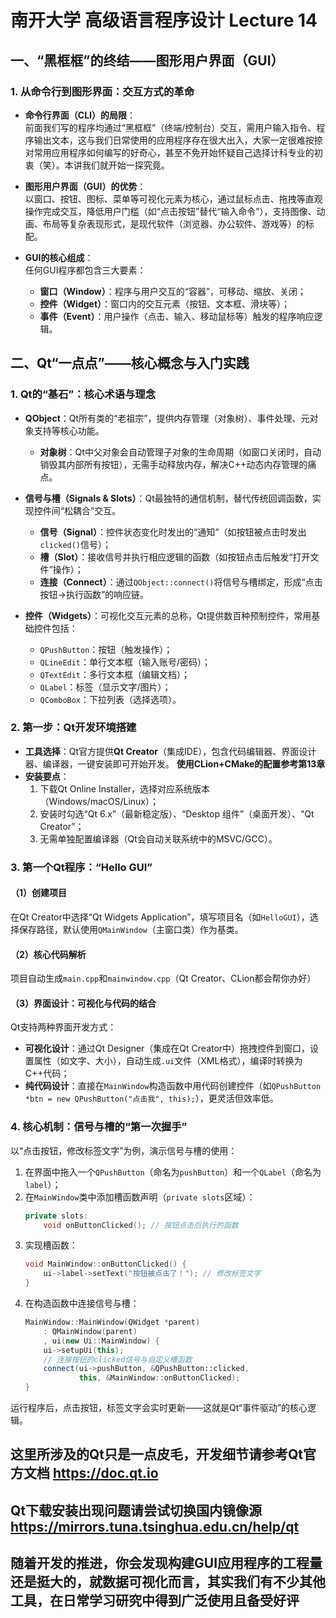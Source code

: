 # 南开大学 高级语言程序设计 Lecture 14  

## 一、“黑框框”的终结——图形用户界面（GUI）  

### 1. 从命令行到图形界面：交互方式的革命  
- **命令行界面（CLI）的局限**：  
  前面我们写的程序均通过“黑框框”（终端/控制台）交互，需用户输入指令、程序输出文本，这与我们日常使用的应用程序存在很大出入，大家一定很难按捺对常用应用程序如何编写的好奇心，甚至不免开始怀疑自己选择计科专业的初衷（笑）。本讲我们就开始一探究竟。

- **图形用户界面（GUI）的优势**：  
  以窗口、按钮、图标、菜单等可视化元素为核心，通过鼠标点击、拖拽等直观操作完成交互，降低用户门槛（如“点击按钮”替代“输入命令”），支持图像、动画、布局等复杂表现形式，是现代软件（浏览器、办公软件、游戏等）的标配。  

- **GUI的核心组成**：  
  任何GUI程序都包含三大要素：  
  - **窗口（Window）**：程序与用户交互的“容器”，可移动、缩放、关闭；  
  - **控件（Widget）**：窗口内的交互元素（按钮、文本框、滑块等）；  
  - **事件（Event）**：用户操作（点击、输入、移动鼠标等）触发的程序响应逻辑。  
 


## 二、Qt“一点点”——核心概念与入门实践  

### 1. Qt的“基石”：核心术语与理念  
- **QObject**：Qt所有类的“老祖宗”，提供内存管理（对象树）、事件处理、元对象支持等核心功能。  
  - **对象树**：Qt中父对象会自动管理子对象的生命周期（如窗口关闭时，自动销毁其内部所有按钮），无需手动释放内存，解决C++动态内存管理的痛点。  

- **信号与槽（Signals & Slots）**：Qt最独特的通信机制，替代传统回调函数，实现控件间“松耦合”交互。  
  - **信号（Signal）**：控件状态变化时发出的“通知”（如按钮被点击时发出`clicked()`信号）；  
  - **槽（Slot）**：接收信号并执行相应逻辑的函数（如按钮点击后触发“打开文件”操作）；  
  - **连接（Connect）**：通过`QObject::connect()`将信号与槽绑定，形成“点击按钮→执行函数”的响应链。  

- **控件（Widgets）**：可视化交互元素的总称，Qt提供数百种预制控件，常用基础控件包括：  
  - `QPushButton`：按钮（触发操作）；  
  - `QLineEdit`：单行文本框（输入账号/密码）；  
  - `QTextEdit`：多行文本框（编辑文档）；  
  - `QLabel`：标签（显示文字/图片）；  
  - `QComboBox`：下拉列表（选择选项）。  


### 2. 第一步：Qt开发环境搭建  
- **工具选择**：Qt官方提供**Qt Creator**（集成IDE），包含代码编辑器、界面设计器、编译器，一键安装即可开始开发。  **使用CLion+CMake的配置参考第13章**
- **安装要点**：  
  1. 下载Qt Online Installer，选择对应系统版本（Windows/macOS/Linux）；  
  2. 安装时勾选“Qt 6.x”（最新稳定版）、“Desktop 组件”（桌面开发）、“Qt Creator”；  
  3. 无需单独配置编译器（Qt会自动关联系统中的MSVC/GCC）。  


### 3. 第一个Qt程序：“Hello GUI”  
#### （1）创建项目  
在Qt Creator中选择“Qt Widgets Application”，填写项目名（如`HelloGUI`），选择保存路径，默认使用`QMainWindow`（主窗口类）作为基类。  

#### （2）核心代码解析  
项目自动生成`main.cpp`和`mainwindow.cpp`（Qt Creator、CLion都会帮你办好）  

#### （3）界面设计：可视化与代码的结合  
Qt支持两种界面开发方式：  
- **可视化设计**：通过Qt Designer（集成在Qt Creator中）拖拽控件到窗口，设置属性（如文字、大小），自动生成`.ui`文件（XML格式），编译时转换为C++代码；  
- **纯代码设计**：直接在`MainWindow`构造函数中用代码创建控件（如`QPushButton *btn = new QPushButton("点击我", this);`），更灵活但效率低。  


### 4. 核心机制：信号与槽的“第一次握手”  
以“点击按钮，修改标签文字”为例，演示信号与槽的使用：  
1. 在界面中拖入一个`QPushButton`（命名为`pushButton`）和一个`QLabel`（命名为`label`）；  
2. 在`MainWindow`类中添加槽函数声明（`private slots`区域）：  
   ```cpp
   private slots:
       void onButtonClicked(); // 按钮点击后执行的函数
   ```  
3. 实现槽函数：  
   ```cpp
   void MainWindow::onButtonClicked() {
       ui->label->setText("按钮被点击了！"); // 修改标签文字
   }
   ```  
4. 在构造函数中连接信号与槽：  
   ```cpp
   MainWindow::MainWindow(QWidget *parent)
       : QMainWindow(parent)
       , ui(new Ui::MainWindow) {
       ui->setupUi(this);
       // 连接按钮的clicked信号与自定义槽函数
       connect(ui->pushButton, &QPushButton::clicked, 
               this, &MainWindow::onButtonClicked);
   }
   ```  
运行程序后，点击按钮，标签文字会实时更新——这就是Qt“事件驱动”的核心逻辑。  

## 这里所涉及的Qt只是一点皮毛，开发细节请参考Qt官方文档 https://doc.qt.io
## Qt下载安装出现问题请尝试切换国内镜像源 https://mirrors.tuna.tsinghua.edu.cn/help/qt
## 随着开发的推进，你会发现构建GUI应用程序的工程量还是挺大的，就数据可视化而言，其实我们有不少其他工具，在日常学习研究中得到广泛使用且备受好评